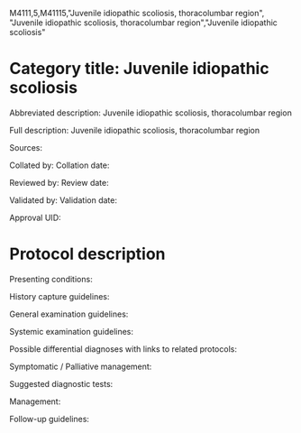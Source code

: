 M4111,5,M41115,"Juvenile idiopathic scoliosis, thoracolumbar region", "Juvenile idiopathic scoliosis, thoracolumbar region","Juvenile idiopathic scoliosis"
# Category title: Juvenile idiopathic scoliosis

Abbreviated description: Juvenile idiopathic scoliosis, thoracolumbar region

Full description: Juvenile idiopathic scoliosis, thoracolumbar region

Sources:

Collated by:
Collation date:

Reviewed by:
Review date:

Validated by:
Validation date:

Approval UID:

# Protocol description

Presenting conditions:

History capture guidelines:

General examination guidelines:

Systemic examination guidelines:

Possible differential diagnoses with links to related protocols:

Symptomatic / Palliative management:

Suggested diagnostic tests:

Management:

Follow-up guidelines:
